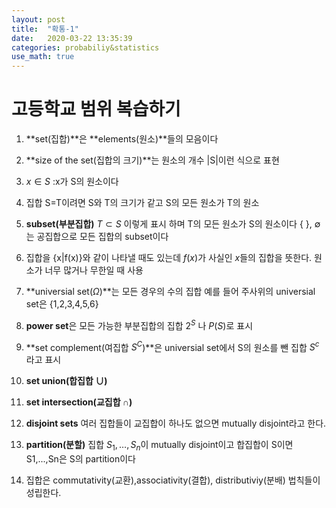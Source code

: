 ```yaml
---
layout: post
title:  "확통-1"
date:   2020-03-22 13:35:39
categories: probabiliy&statistics
use_math: true
---
```


# 고등학교 범위 복습하기

1. **set(집합)**은 **elements(원소)**들의 모음이다

2. **size of the set(집합의 크기)**는 원소의 개수
|S|이런 식으로 표현

3. $x\in S$ :x가 S의 원소이다

4. 집합 S=T이려면 S와 T의 크기가 같고 S의 모든 원소가 T의 원소

5. **subset(부분집합)** $T\subset S$ 이렇게 표시 하며 T의 모든 원소가 S의 원소이다
{ }, $\emptyset$ 는 공집합으로 모든 집합의 subset이다

6. 집합을 {x|f(x)}와 같이 나타낼 때도 있는데 $f(x)$가 사실인 $x$들의 집합을 뜻한다. 원소가 너무 많거나 무한일 때 사용

7. **universial set($\Omega$)**는 모든 경우의 수의 집합
예를 들어 주사위의 universial set은 {1,2,3,4,5,6}

8. **power set**은 모든 가능한 부분집합의 집합 $2^S$ 나 $P(S)$로 표시

9. **set complement(여집합 $S^C$)**은 universial set에서 S의 원소를 뺀 집합 $S^c$라고 표시

10. **set union(합집합 $\cup$)**

11. **set intersection(교집합 $\cap$)**

12. **disjoint sets** 여러 집합들이 교집합이 하나도 없으면 mutually disjoint라고 한다. 

13. **partition(분할)** 집합 $S_1,\ldots,S_n$이 mutually disjoint이고 합집합이 S이면 S1,...,Sn은 S의 partition이다

14. 집합은 commutativity(교환),associativity(결합), distributiviy(분배) 법칙들이 성립한다.